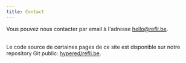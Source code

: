 ```yaml
---
title: Contact
---
```


Vous pouvez nous contacter par email à l'adresse <a
href="mailto:hello@refli.be">hello@refli.be</a>.
<br />
<br />

Le code source de certaines pages de ce site est disponible sur notre
repository Git public: <a
href="https://github.com/hypered/refli.be">hypered/refli.be</a>.
<br />
<br />
<br />
